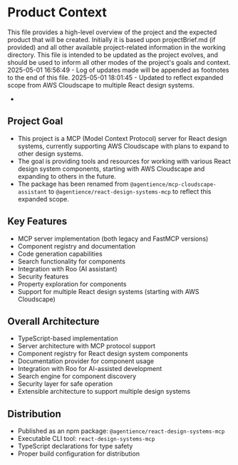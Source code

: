 # Product Context

This file provides a high-level overview of the project and the expected product that will be created. Initially it is based upon projectBrief.md (if provided) and all other available project-related information in the working directory. This file is intended to be updated as the project evolves, and should be used to inform all other modes of the project's goals and context.
2025-05-01 16:56:49 - Log of updates made will be appended as footnotes to the end of this file.
2025-05-01 18:01:45 - Updated to reflect expanded scope from AWS Cloudscape to multiple React design systems.

*

## Project Goal

* This project is a MCP (Model Context Protocol) server for React design systems, currently supporting AWS Cloudscape with plans to expand to other design systems.
* The goal is providing tools and resources for working with various React design system components, starting with AWS Cloudscape and expanding to others in the future.
* The package has been renamed from `@agentience/mcp-cloudscape-assistant` to `@agentience/react-design-systems-mcp` to reflect this expanded scope.

## Key Features

* MCP server implementation (both legacy and FastMCP versions)
* Component registry and documentation
* Code generation capabilities
* Search functionality for components
* Integration with Roo (AI assistant)
* Security features
* Property exploration for components
* Support for multiple React design systems (starting with AWS Cloudscape)

## Overall Architecture

* TypeScript-based implementation
* Server architecture with MCP protocol support
* Component registry for React design system components
* Documentation provider for component usage
* Integration with Roo for AI-assisted development
* Search engine for component discovery
* Security layer for safe operation
* Extensible architecture to support multiple design systems

## Distribution

* Published as an npm package: `@agentience/react-design-systems-mcp`
* Executable CLI tool: `react-design-systems-mcp`
* TypeScript declarations for type safety
* Proper build configuration for distribution